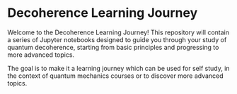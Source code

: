 # Decoherence Learning Journey

Welcome to the Decoherence Learning Journey! This repository will contain a series of Jupyter notebooks designed to guide you through your study of quantum decoherence, starting from basic principles and progressing to more advanced topics. 

The goal is to make it a learning journey which can be used for self study, in the context of quantum mechanics courses or to discover more advanced topics.

